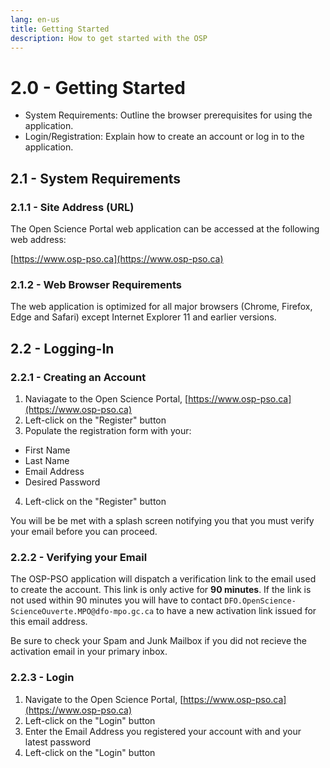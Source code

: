 ```yaml
---
lang: en-us
title: Getting Started
description: How to get started with the OSP 
---
```

# 2.0 - Getting Started

- System Requirements: Outline the browser prerequisites for using the application.
- Login/Registration: Explain how to create an account or log in to the application.

## 2.1 - System Requirements

### 2.1.1 - Site Address (URL)
The Open Science Portal web application can be accessed at the following web address:

[https://www.osp-pso.ca](https://www.osp-pso.ca)


### 2.1.2 - Web Browser Requirements
The web application is optimized for all major browsers (Chrome, Firefox, Edge and Safari) except Internet Explorer 11 and earlier versions.

## 2.2 - Logging-In

### 2.2.1 - Creating an Account
1) Naviagate to the Open Science Portal, [https://www.osp-pso.ca](https://www.osp-pso.ca)
2) Left-click on the "Register" button
3) Populate the registration form with your:
- First Name
- Last Name
- Email Address
- Desired Password
4) Left-click on the "Register" button

You will be be met with a splash screen notifying you that you must verify your email before you can proceed.

### 2.2.2 - Verifying your Email
The OSP-PSO application will dispatch a verification link to the email used to create the account. This link is only active for **90 minutes**. If the link is not used within 90 minutes you will have to contact `DFO.OpenScience-ScienceOuverte.MPO@dfo-mpo.gc.ca` to have a new activation link issued for this email address.

Be sure to check your Spam and Junk Mailbox if you did not recieve the activation email in your primary inbox.

### 2.2.3 - Login
1) Navigate to the Open Science Portal, [https://www.osp-pso.ca](https://www.osp-pso.ca)
2) Left-click on the "Login" button
3) Enter the Email Address you registered your account with and your latest password
4) Left-click on the "Login" button

